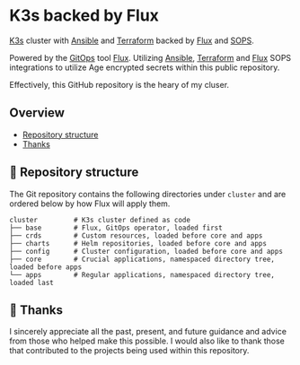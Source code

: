 # K3s backed by Flux

[K3s](https://k3s.io) cluster with [Ansible](https://www.ansible.com) and [Terraform](https://www.terraform.io) backed by [Flux](https://toolkit.fluxcd.io/) and [SOPS](https://toolkit.fluxcd.io/guides/mozilla-sops/).

Powered by the [GitOps](https://www.weave.works/blog/what-is-gitops-really) tool [Flux](https://toolkit.fluxcd.io/). Utilizing [Ansible](https://github.com/ansible-collections/community.sops), [Terraform](https://github.com/carlpett/terraform-provider-sops) and [Flux](https://toolkit.fluxcd.io/guides/mozilla-sops/) SOPS integrations to utilize Age encrypted secrets within this public repository.

Effectively, this GitHub repository is the heary of my cluser.

## Overview

- [Repository structure](https://github.com/euvaz/gitops-home#-repository-structure)
- [Thanks](https://github.com/euvaz/gitops-home#-thanks)

## 📂 Repository structure

The Git repository contains the following directories under `cluster` and are ordered below by how Flux will apply them.

```
cluster         # K3s cluster defined as code
├── base        # Flux, GitOps operator, loaded first
├── crds        # Custom resources, loaded before core and apps
├── charts      # Helm repositories, loaded before core and apps
├── config      # Cluster configuration, loaded before core and apps
├── core        # Crucial applications, namespaced directory tree, loaded before apps
└── apps        # Regular applications, namespaced directory tree, loaded last
```

## 🤝 Thanks

I sincerely appreciate all the past, present, and future guidance and advice from those who helped make this possible.
I would also like to thank those that contributed to the projects being used within this repository.

